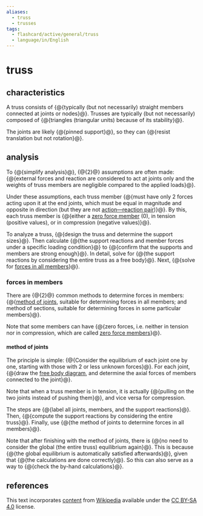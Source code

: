 ```yaml
---
aliases:
  - truss
  - trusses
tags:
  - flashcard/active/general/truss
  - language/in/English
---
```


# truss

## characteristics

A truss consists of {@{typically (but not necessarily) straight members connected at joints or nodes}@}. Trusses are typically (but not necessarily) composed of {@{triangles (triangular units) because of its stability}@}.

The joints are likely {@{pinned support}@}, so they can {@{resist translation but not rotation}@}.

## analysis

To {@{simplify analysis}@}, {@{2}@} assumptions are often made: {@{external forces and reaction are considered to act at joints only and the weights of truss members are negligible compared to the applied loads}@}.

Under these assumptions, each truss member {@{must have only 2 forces acting upon it at the end joints, which must be equal in magnitude and opposite in direction (but they are not [action—reaction pair](reaction%20(physics).md))}@}. By this, each truss member is {@{either a [zero force member](zero%20force%20member.md) (0), in tension (positive values), or in compression (negative values)}@}.

To analyze a truss, {@{design the truss and determine the support sizes}@}. Then calculate {@{the support reactions and member forces under a specific loading condition}@} to {@{confirm that the supports and members are strong enough}@}. In detail, solve for {@{the support reactions by considering the entire truss as a free body}@}. Next, {@{solve for [forces in all members](#forces%20in%20members)}@}.

### forces in members

There are {@{2}@} common methods to determine forces in members: {@{[method of joints](#method%20of%20joints), suitable for determining forces in all members; and method of sections, suitable for determining forces in some particular members}@}.

Note that some members can have {@{zero forces, i.e. neither in tension nor in compression, which are called [zero force members](zero%20force%20member.md)}@}.

#### method of joints

The principle is simple: {@{Consider the equilibrium of each joint one by one, starting with those with 2 or less unknown forces}@}. For each joint, {@{draw the [free body diagram](free%20body%20diagram.md), and determine the axial forces of members connected to the joint}@}.

Note that when a truss member is in tension, it is actually {@{pulling on the two joints instead of pushing them}@}, and vice versa for compression.

The steps are {@{label all joints, members, and the support reactions}@}. Then, {@{compute the support reactions by considering the entire truss}@}. Finally, use {@{the method of joints to determine forces in all members}@}.

Note that after finishing with the method of joints, there is {@{no need to consider the global (the entire truss) equilibrium again}@}. This is because {@{the global equilibrium is automatically satisfied afterwards}@}, given that {@{the calculations are done correctly}@}. So this can also serve as a way to {@{check the by-hand calculations}@}.

## references

This text incorporates [content](https://en.wikipedia.org/wiki/truss) from [Wikipedia](Wikipedia.md) available under the [CC BY-SA 4.0](https://creativecommons.org/licenses/by-sa/4.0/) license.
